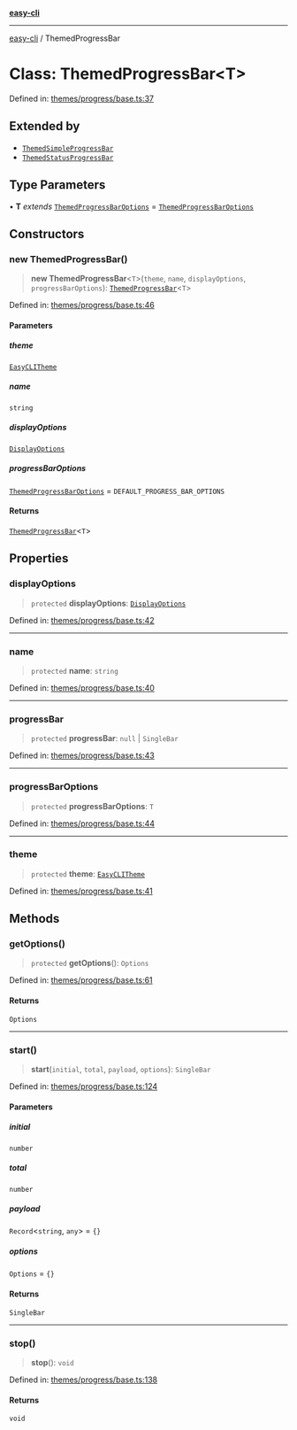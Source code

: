 [**easy-cli**](../README.md)

***

[easy-cli](../globals.md) / ThemedProgressBar

# Class: ThemedProgressBar\<T\>

Defined in: [themes/progress/base.ts:37](https://github.com/patrickeaton/easy-cli/blob/ab5cb143feca4db651c6301eb08aa7237cd71b79/src/themes/progress/base.ts#L37)

## Extended by

- [`ThemedSimpleProgressBar`](ThemedSimpleProgressBar.md)
- [`ThemedStatusProgressBar`](ThemedStatusProgressBar.md)

## Type Parameters

• **T** *extends* [`ThemedProgressBarOptions`](../type-aliases/ThemedProgressBarOptions.md) = [`ThemedProgressBarOptions`](../type-aliases/ThemedProgressBarOptions.md)

## Constructors

### new ThemedProgressBar()

> **new ThemedProgressBar**\<`T`\>(`theme`, `name`, `displayOptions`, `progressBarOptions`): [`ThemedProgressBar`](ThemedProgressBar.md)\<`T`\>

Defined in: [themes/progress/base.ts:46](https://github.com/patrickeaton/easy-cli/blob/ab5cb143feca4db651c6301eb08aa7237cd71b79/src/themes/progress/base.ts#L46)

#### Parameters

##### theme

[`EasyCLITheme`](EasyCLITheme.md)

##### name

`string`

##### displayOptions

[`DisplayOptions`](../type-aliases/DisplayOptions.md)

##### progressBarOptions

[`ThemedProgressBarOptions`](../type-aliases/ThemedProgressBarOptions.md) = `DEFAULT_PROGRESS_BAR_OPTIONS`

#### Returns

[`ThemedProgressBar`](ThemedProgressBar.md)\<`T`\>

## Properties

### displayOptions

> `protected` **displayOptions**: [`DisplayOptions`](../type-aliases/DisplayOptions.md)

Defined in: [themes/progress/base.ts:42](https://github.com/patrickeaton/easy-cli/blob/ab5cb143feca4db651c6301eb08aa7237cd71b79/src/themes/progress/base.ts#L42)

***

### name

> `protected` **name**: `string`

Defined in: [themes/progress/base.ts:40](https://github.com/patrickeaton/easy-cli/blob/ab5cb143feca4db651c6301eb08aa7237cd71b79/src/themes/progress/base.ts#L40)

***

### progressBar

> `protected` **progressBar**: `null` \| `SingleBar`

Defined in: [themes/progress/base.ts:43](https://github.com/patrickeaton/easy-cli/blob/ab5cb143feca4db651c6301eb08aa7237cd71b79/src/themes/progress/base.ts#L43)

***

### progressBarOptions

> `protected` **progressBarOptions**: `T`

Defined in: [themes/progress/base.ts:44](https://github.com/patrickeaton/easy-cli/blob/ab5cb143feca4db651c6301eb08aa7237cd71b79/src/themes/progress/base.ts#L44)

***

### theme

> `protected` **theme**: [`EasyCLITheme`](EasyCLITheme.md)

Defined in: [themes/progress/base.ts:41](https://github.com/patrickeaton/easy-cli/blob/ab5cb143feca4db651c6301eb08aa7237cd71b79/src/themes/progress/base.ts#L41)

## Methods

### getOptions()

> `protected` **getOptions**(): `Options`

Defined in: [themes/progress/base.ts:61](https://github.com/patrickeaton/easy-cli/blob/ab5cb143feca4db651c6301eb08aa7237cd71b79/src/themes/progress/base.ts#L61)

#### Returns

`Options`

***

### start()

> **start**(`initial`, `total`, `payload`, `options`): `SingleBar`

Defined in: [themes/progress/base.ts:124](https://github.com/patrickeaton/easy-cli/blob/ab5cb143feca4db651c6301eb08aa7237cd71b79/src/themes/progress/base.ts#L124)

#### Parameters

##### initial

`number`

##### total

`number`

##### payload

`Record`\<`string`, `any`\> = `{}`

##### options

`Options` = `{}`

#### Returns

`SingleBar`

***

### stop()

> **stop**(): `void`

Defined in: [themes/progress/base.ts:138](https://github.com/patrickeaton/easy-cli/blob/ab5cb143feca4db651c6301eb08aa7237cd71b79/src/themes/progress/base.ts#L138)

#### Returns

`void`
